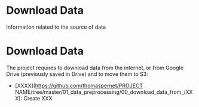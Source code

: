 # Download Data

Information related to the source of data

# Download Data

The project requires to download data from the internet, or from Google Drive (previously saved in Drive) and to move them to S3:

- [XXXX](https://github.com/thomaspernet/PROJECT NAME/tree/master/01_data_preprocessing/00_download_data_from_/XXX): Create XXX